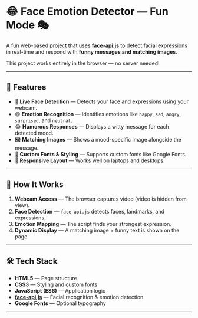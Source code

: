 # 😂 Face Emotion Detector — Fun Mode 🎭

A fun web-based project that uses **[face-api.js](https://github.com/justadudewhohacks/face-api.js)** to detect facial expressions in real-time and respond with **funny messages and matching images**.

This project works entirely in the browser — no server needed!

---

## 🚀 Features

- 🎥 **Live Face Detection** — Detects your face and expressions using your webcam.
- 😄 **Emotion Recognition** — Identifies emotions like `happy`, `sad`, `angry`, `surprised`, and `neutral`.
- 😂 **Humorous Responses** — Displays a witty message for each detected mood.
- 🖼 **Matching Images** — Shows a mood-specific image alongside the message.
- 🎨 **Custom Fonts & Styling** — Supports custom fonts like Google Fonts.
- 📱 **Responsive Layout** — Works well on laptops and desktops.

---

## 📸 How It Works

1. **Webcam Access** — The browser captures video (video is hidden from view).
2. **Face Detection** — `face-api.js` detects faces, landmarks, and expressions.
3. **Emotion Mapping** — The script finds your strongest expression.
4. **Dynamic Display** — A matching image + funny text is shown on the page.

---

## 🛠 Tech Stack

- **HTML5** — Page structure
- **CSS3** — Styling and custom fonts
- **JavaScript (ES6)** — Application logic
- **[face-api.js](https://github.com/justadudewhohacks/face-api.js)** — Facial recognition & emotion detection
- **Google Fonts** — Optional typography

---

